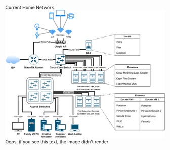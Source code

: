 Current Home Network
![Home Network Diagram](<https://github.com/Valacirca3927/networking-portfolio/blob/master/Home Network.drawio.svg>)
<object data="../Home Network.drawio.svg" type="image/svg+xml" style="max-width: 100%; height: auto;">
  Oops, if you see this text, the image didn't render
</object>
